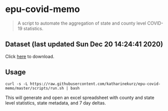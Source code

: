 # epu-covid-memo

> A script to automate the aggregation of state and county level COVID-19 statistics.

<!-- tmpl start -->

## Dataset (last updated Sun Dec 20 14:24:41 2020)

Click [here](https://covid-artifacts.s3.amazonaws.com/records/2020-12-20-142440-covid_artifact.xls) to download.

<!-- tmpl end -->

## Usage

```
curl -s -L https://raw.githubusercontent.com/katharinekurz/epu-covid-memo/master/scripts/run.sh | bash
```

This will generate and open an excel spreadsheet with county and state level statistics, state metadata, and 7 day deltas.